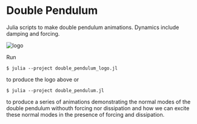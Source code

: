 # Double Pendulum

Julia scripts to make double pendulum animations. Dynamics include damping and forcing.

![logo](https://user-images.githubusercontent.com/7112768/122657073-866b8580-d1a3-11eb-88cc-27189a85d37c.gif)

Run

```
$ julia --project double_pendulum_logo.jl
```

to produce the logo above or 

```
$ julia --project double_pendulum.jl
```

to produce a series of animations demonstrating the normal modes of the double pendulum withouth forcing nor dissipation and how we can excite these normal modes in the presence of forcing and dissipation.

